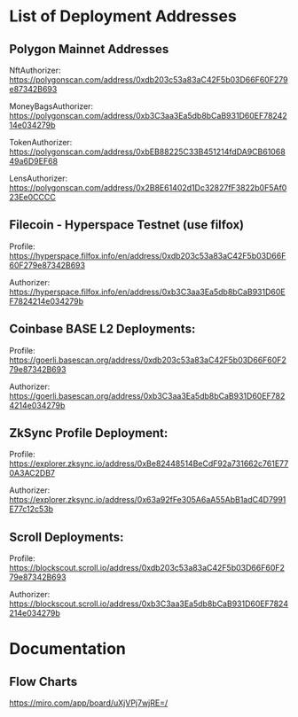 # List of Deployment Addresses

## Polygon Mainnet Addresses

NftAuthorizer: 
https://polygonscan.com/address/0xdb203c53a83aC42F5b03D66F60F279e87342B693

MoneyBagsAuthorizer:
https://polygonscan.com/address/0xb3C3aa3Ea5db8bCaB931D60EF7824214e034279b

TokenAuthorizer:
https://polygonscan.com/address/0xbEB88225C33B451214fdDA9CB6106849a6D9EF68

LensAuthorizer:
https://polygonscan.com/address/0x2B8E61402d1Dc32827fF3822b0F5Af023Ee0CCCC

## Filecoin - Hyperspace Testnet (use filfox)

Profile:
https://hyperspace.filfox.info/en/address/0xdb203c53a83aC42F5b03D66F60F279e87342B693

Authorizer:
https://hyperspace.filfox.info/en/address/0xb3C3aa3Ea5db8bCaB931D60EF7824214e034279b

## Coinbase BASE L2 Deployments:

Profile:
https://goerli.basescan.org/address/0xdb203c53a83aC42F5b03D66F60F279e87342B693

Authorizer:
https://goerli.basescan.org/address/0xb3C3aa3Ea5db8bCaB931D60EF7824214e034279b

## ZkSync Profile Deployment:
Profile:
https://explorer.zksync.io/address/0xBe82448514BeCdF92a731662c761E770A3AC2DB7

Authorizer:
https://explorer.zksync.io/address/0x63a92fFe305A6aA55AbB1adC4D7991E77c12c53b

## Scroll Deployments:

Profile:
https://blockscout.scroll.io/address/0xdb203c53a83aC42F5b03D66F60F279e87342B693

Authorizer:
https://blockscout.scroll.io/address/0xb3C3aa3Ea5db8bCaB931D60EF7824214e034279b


# Documentation

## Flow Charts
https://miro.com/app/board/uXjVPj7wjRE=/

